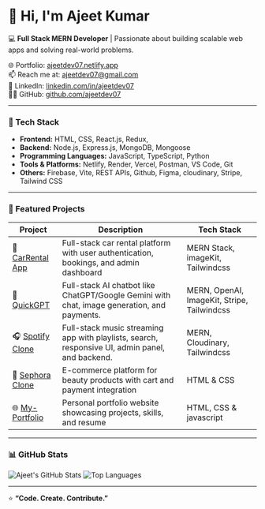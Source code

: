 # 👋 Hi, I'm Ajeet Kumar

💻 **Full Stack MERN Developer** | Passionate about building scalable web apps and solving real-world problems.

🌐 Portfolio: [ajeetdev07.netlify.app](https://ajeetdev07.netlify.app)  
📫 Reach me at: [ajeetdev07@gmail.com](mailto:ajeetdev07@gmail.com)  
🔗 LinkedIn: [linkedin.com/in/ajeetdev07](https://linkedin.com/in/ajeetdev07)  
🧑‍💻 GitHub: [github.com/ajeetdev07](https://github.com/ajeetdev07)

---

### 🚀 Tech Stack
- **Frontend:** HTML, CSS, React.js, Redux,
- **Backend:** Node.js, Express.js, MongoDB, Mongoose
- **Programming Languages:** JavaScript, TypeScript, Python
- **Tools & Platforms:** Netlify, Render, Vercel, Postman, VS Code, Git
- **Others:** Firebase, Vite, REST APIs, Github, Figma, cloudinary, Stripe, Tailwind CSS 


---

### 🧩 Featured Projects
| Project | Description | Tech Stack |
|----------|--------------|-------------|
| 🚗 [CarRental App](https://github.com/ajeetdev07/CarRental-fullstack) | Full-stack car rental platform with user authentication, bookings, and admin dashboard | MERN Stack, imageKit, Tailwindcss
| 🤖 [QuickGPT](https://github.com/ajeetdev07/QuickGPT) |Full-stack AI chatbot like ChatGPT/Google Gemini with chat, image generation, and payments. | MERN, OpenAI, ImageKit, Stripe, Tailwindcss
| 🎧 [Spotify Clone](https://github.com/ajeetdev07/spotify-full-stack) | Full-stack music streaming app with playlists, search, responsive UI, admin panel, and backend. | MERN, Cloudinary, Tailwindcss
| 💄 [Sephora Clone](https://github.com/ajeetdev07/Sephora-clone) | E-commerce platform for beauty products with cart and payment integration | HTML & CSS
| 🌐 [My-Portfolio](https://github.com/ajeetdev07/Personal-portfolio) | Personal portfolio website showcasing projects, skills, and resume | HTML, CSS & javascript

---

### 📊 GitHub Stats
![Ajeet's GitHub Stats](https://github-readme-stats.vercel.app/api?username=ajeetdev07&show_icons=true&theme=radical)
![Top Languages](https://github-readme-stats.vercel.app/api/top-langs/?username=ajeetdev07&layout=compact&theme=radical)

---

⭐ **“Code. Create. Contribute.”**
